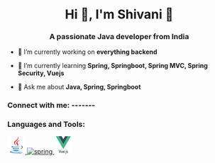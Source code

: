 <h1 align="center">Hi 👋, I'm Shivani 👻</h1>
<h3 align="center">A passionate Java developer from India</h3>
                
- 🔭 I’m currently working on **everything backend**

- 🌱 I’m currently learning **Spring, Springboot, Spring MVC, Spring Security,  Vuejs**

- 💬 Ask me about **Java, Spring, Springboot**

<h3 align="left">Connect with me: -------</h3>
<p align="left">
</p>

<h3 align="left">Languages and Tools:</h3>
<p align="left"> <a href="https://www.java.com" target="_blank" rel="noreferrer"> <img src="https://raw.githubusercontent.com/devicons/devicon/master/icons/java/java-original.svg" alt="java" width="40" height="40"/> </a> <a href="https://spring.io/" target="_blank" rel="noreferrer"> <img src="https://www.vectorlogo.zone/logos/springio/springio-icon.svg" alt="spring" width="40" height="40"/> </a> <a href="https://vuejs.org/" target="_blank" rel="noreferrer"> <img src="https://raw.githubusercontent.com/devicons/devicon/master/icons/vuejs/vuejs-original-wordmark.svg" alt="vuejs" width="40" height="40"/> </a> </p>
